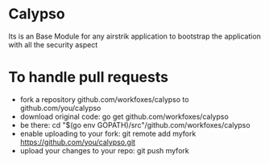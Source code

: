 # Calypso
Its is an Base Module for any airstrik application to bootstrap the application with all the security aspect

# To handle pull requests

- fork a repository github.com/workfoxes/calypso to github.com/you/calypso
- download original code: go get github.com/workfoxes/calypso
- be there: cd "$(go env GOPATH)/src"/github.com/workfoxes/calypso
- enable uploading to your fork: git remote add myfork <https://github.com/you/calypso.git>
- upload your changes to your repo: git push myfork
